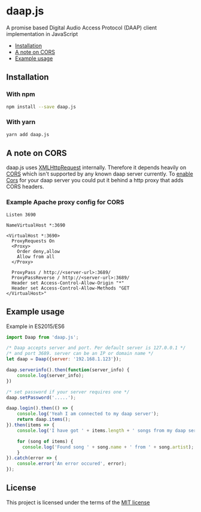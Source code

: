 # daap.js

A promise based Digital Audio Access Protocol (DAAP) client implementation in JavaScript

 * [Installation](#installation)
 * [A note on CORS](#a-note-on-cors)
 * [Example usage](#example-usage)

## Installation

### With npm

```sh
npm install --save daap.js
```

### With yarn

```sh
yarn add daap.js
```

## A note on CORS

daap.js uses [XMLHttpRequest](https://developer.mozilla.org/en-US/docs/Web/API/XMLHttpRequest)
internally. Therefore it depends heavily on [CORS](https://developer.mozilla.org/en-US/docs/Web/HTTP/Access_control_CORS)
which isn't supported by any known daap server currently. To [enable Cors](https://www.w3.org/wiki/CORS_Enabled)
for your daap server you could put it behind a http proxy that adds CORS
headers.

### Example Apache proxy config for CORS
```
Listen 3690

NameVirtualHost *:3690

<VirtualHost *:3690>
  ProxyRequests On
  <Proxy>
    Order deny,allow
    Allow from all
  </Proxy>

  ProxyPass / http://<server-url>:3689/
  ProxyPassReverse / http://<server-url>:3689/
  Header set Access-Control-Allow-Origin "*"
  Header set Access-Control-Allow-Methods "GET
</VirtualHost>"
```

## Example usage
Example in ES2015/ES6

```javascript
import Daap from 'daap.js';

/* Daap accepts server and port. Per default server is 127.0.0.1 */
/* and port 3689. server can be an IP or domain name */
let daap = Daap({server: '192.168.1.123'});

daap.serverinfo().then(function(server_info) {
    console.log(server_info);
})

/* set password if your server requires one */
daap.setPassword('.....');

daap.login().then(() => {
    console.log('Yeah I am connected to my daap server');
    return daap.items();
}).then(items => {
    console.log('I have got ' + items.length + ' songs from my daap server');

    for (song of items) {
      console.log('Found song ' + song.name + ' from ' + song.artist);
    }
}).catch(error => {
    console.error('An error occured', error);
});
```

## License
This project is licensed under the terms of the
[MIT license](https://github.com/bjoernricks/daap.js/blob/master/LICENSE)
